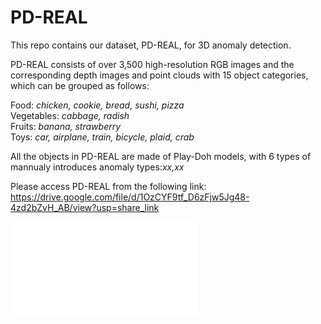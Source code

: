# PD-REAL
This repo contains our dataset, PD-REAL, for 3D anomaly detection.

PD-REAL consists of over 3,500 high-resolution RGB images and the corresponding depth images and point clouds with 15 object categories, which can be grouped as follows: 

Food: *chicken, cookie, bread, sushi, pizza*     
Vegetables: *cabbage, radish*      
Fruits: *banana, strawberry*     
Toys: *car, airplane, train, bicycle, plaid, crab*        


All the objects in PD-REAL are made of Play-Doh models, with 6 types of mannualy introduces anomaly types:*xx,xx*

Please access PD-REAL from the following link: https://drive.google.com/file/d/1OzCYF9tf_D6zFjw5Jg48-4zd2bZvH_AB/view?usp=share_link

![image text](Overview.pdf)

